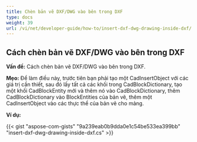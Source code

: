 ```yaml
---
title: Chèn bản vẽ DXF/DWG vào bên trong DXF
type: docs
weight: 39
url: /vi/net/developer-guide/how-to/insert-dxf-dwg-drawing-inside-dxf/
---
```


## **Cách chèn bản vẽ DXF/DWG vào bên trong DXF**

**Vấn đề:** Cách chèn bản vẽ DXF/DWG vào bên trong DXF.

**Mẹo:** Để làm điều này, trước tiên bạn phải tạo một CadInsertObject với các giá trị cần thiết, sau đó lấy tất cả các khối trong CadBlockDictionary, tạo một khối CadBlockEntity mới và thêm nó vào CadBlockDictionary, thêm CadBlockDictionary vào BlockEntities của bản vẽ, thêm một CadInsertObject vào các thực thể của bản vẽ cho mảng.

**Ví dụ:**

{{< gist "aspose-com-gists" "9a239eab0b9dda0e1c54be533ea399bb" "insert-dxf-dwg-drawing-inside-dxf.cs" >}}

